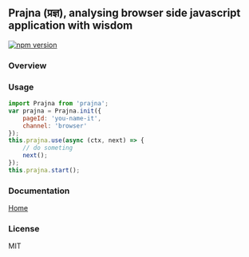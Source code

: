 ## Prajna (प्रज्ञ), analysing browser side javascript application with wisdom

[![npm version](https://d25lcipzij17d.cloudfront.net/badge.svg?id=js&type=6&v=1.0.0-beta2&x2=0)](https://www.npmjs.com/package/prajna)


### Overview

### Usage
```javascript
import Prajna from 'prajna';
var prajna = Prajna.init({
    pageId: 'you-name-it',
    channel: 'browser'
});
this.prajna.use(async (ctx, next) => {
    // do someting
    next();
});
this.prajna.start();
```

### Documentation
[Home](https://github.com/mtdp-diancan-f2e/prajna/wiki)

### License
MIT
